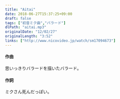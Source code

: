 ```yaml
---
title: "Aitai"
date: 2018-06-27T15:37:25+09:00
draft: false
tags: ["初音ミク曲","バラード"]
dlPath: "aitai.mp3"
originalDate: "12/02/27"
originalLength: "3:52"
links: ["http://www.nicovideo.jp/watch/sm17094673"]
---
```



#### 作曲

思いっきりバラードを描いたバラード。

#### 作詞

ミクさん死んだっぽい。

